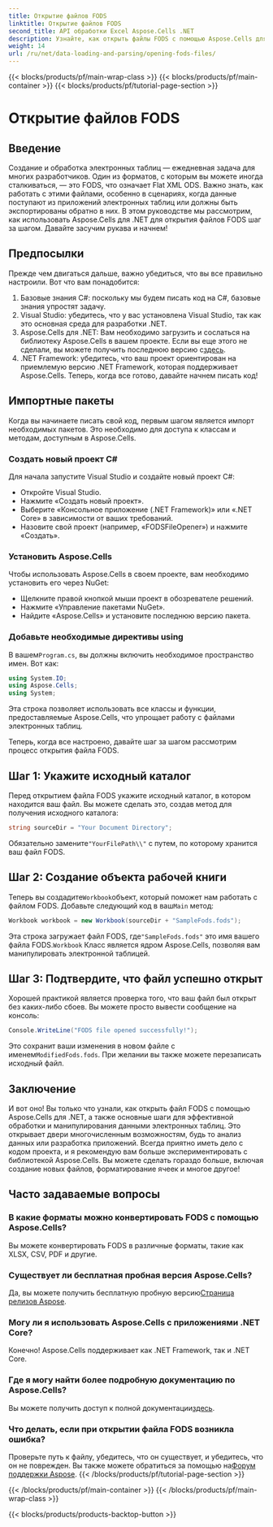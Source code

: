 ```yaml
---
title: Открытие файлов FODS
linktitle: Открытие файлов FODS
second_title: API обработки Excel Aspose.Cells .NET
description: Узнайте, как открыть файлы FODS с помощью Aspose.Cells для .NET с помощью этого пошагового руководства. Идеально подходит для разработчиков, желающих легко манипулировать данными электронных таблиц.
weight: 14
url: /ru/net/data-loading-and-parsing/opening-fods-files/
---
```


{{< blocks/products/pf/main-wrap-class >}}
{{< blocks/products/pf/main-container >}}
{{< blocks/products/pf/tutorial-page-section >}}

# Открытие файлов FODS

## Введение
Создание и обработка электронных таблиц — ежедневная задача для многих разработчиков. Один из форматов, с которым вы можете иногда сталкиваться, — это FODS, что означает Flat XML ODS. Важно знать, как работать с этими файлами, особенно в сценариях, когда данные поступают из приложений электронных таблиц или должны быть экспортированы обратно в них. В этом руководстве мы рассмотрим, как использовать Aspose.Cells для .NET для открытия файлов FODS шаг за шагом. Давайте засучим рукава и начнем!
## Предпосылки
Прежде чем двигаться дальше, важно убедиться, что вы все правильно настроили. Вот что вам понадобится:
1. Базовые знания C#: поскольку мы будем писать код на C#, базовые знания упростят задачу.
2. Visual Studio: убедитесь, что у вас установлена Visual Studio, так как это основная среда для разработки .NET.
3.  Aspose.Cells для .NET: Вам необходимо загрузить и сослаться на библиотеку Aspose.Cells в вашем проекте. Если вы еще этого не сделали, вы можете получить последнюю версию с[здесь](https://releases.aspose.com/cells/net/).
4. .NET Framework: убедитесь, что ваш проект ориентирован на приемлемую версию .NET Framework, которая поддерживает Aspose.Cells.
Теперь, когда все готово, давайте начнем писать код!
## Импортные пакеты
Когда вы начинаете писать свой код, первым шагом является импорт необходимых пакетов. Это необходимо для доступа к классам и методам, доступным в Aspose.Cells.
### Создать новый проект C#
Для начала запустите Visual Studio и создайте новый проект C#:
- Откройте Visual Studio.
- Нажмите «Создать новый проект».
- Выберите «Консольное приложение (.NET Framework)» или «.NET Core» в зависимости от ваших требований.
- Назовите свой проект (например, «FODSFileOpener») и нажмите «Создать».
### Установить Aspose.Cells
Чтобы использовать Aspose.Cells в своем проекте, вам необходимо установить его через NuGet:
- Щелкните правой кнопкой мыши проект в обозревателе решений.
- Нажмите «Управление пакетами NuGet».
- Найдите «Aspose.Cells» и установите последнюю версию пакета.
### Добавьте необходимые директивы using
 В вашем`Program.cs`, вы должны включить необходимое пространство имен. Вот как:
```csharp
using System.IO;
using Aspose.Cells;
using System;
```
Эта строка позволяет использовать все классы и функции, предоставляемые Aspose.Cells, что упрощает работу с файлами электронных таблиц.

Теперь, когда все настроено, давайте шаг за шагом рассмотрим процесс открытия файла FODS.
## Шаг 1: Укажите исходный каталог
Перед открытием файла FODS укажите исходный каталог, в котором находится ваш файл. Вы можете сделать это, создав метод для получения исходного каталога:
```csharp
string sourceDir = "Your Document Directory";
```
 Обязательно замените`"YourFilePath\\"` с путем, по которому хранится ваш файл FODS.
## Шаг 2: Создание объекта рабочей книги
 Теперь вы создадите`Workbook`объект, который поможет нам работать с файлом FODS. Добавьте следующий код в ваш`Main` метод:
```csharp
Workbook workbook = new Workbook(sourceDir + "SampleFods.fods");
```
 Эта строка загружает файл FODS, где`"SampleFods.fods"` это имя вашего файла FODS.`Workbook` Класс является ядром Aspose.Cells, позволяя вам манипулировать электронной таблицей.
## Шаг 3: Подтвердите, что файл успешно открыт
Хорошей практикой является проверка того, что ваш файл был открыт без каких-либо сбоев. Вы можете просто вывести сообщение на консоль:
```csharp
Console.WriteLine("FODS file opened successfully!");
```

 Это сохранит ваши изменения в новом файле с именем`ModifiedFods.fods`. При желании вы также можете перезаписать исходный файл.
## Заключение
И вот оно! Вы только что узнали, как открыть файл FODS с помощью Aspose.Cells для .NET, а также основные шаги для эффективной обработки и манипулирования данными электронных таблиц. Это открывает двери многочисленным возможностям, будь то анализ данных или разработка приложений.
Всегда приятно иметь дело с кодом проекта, и я рекомендую вам больше экспериментировать с библиотекой Aspose.Cells. Вы можете сделать гораздо больше, включая создание новых файлов, форматирование ячеек и многое другое!
## Часто задаваемые вопросы
### В какие форматы можно конвертировать FODS с помощью Aspose.Cells?
Вы можете конвертировать FODS в различные форматы, такие как XLSX, CSV, PDF и другие.
### Существует ли бесплатная пробная версия Aspose.Cells?
 Да, вы можете получить бесплатную пробную версию[Страница релизов Aspose](https://releases.aspose.com/).
### Могу ли я использовать Aspose.Cells с приложениями .NET Core?
Конечно! Aspose.Cells поддерживает как .NET Framework, так и .NET Core.
### Где я могу найти более подробную документацию по Aspose.Cells?
 Вы можете получить доступ к полной документации[здесь](https://reference.aspose.com/cells/net/).
### Что делать, если при открытии файла FODS возникла ошибка?
 Проверьте путь к файлу, убедитесь, что он существует, и убедитесь, что он не поврежден. Вы также можете обратиться за помощью на[Форум поддержки Aspose](https://forum.aspose.com/c/cells/9).
{{< /blocks/products/pf/tutorial-page-section >}}

{{< /blocks/products/pf/main-container >}}
{{< /blocks/products/pf/main-wrap-class >}}

{{< blocks/products/products-backtop-button >}}
